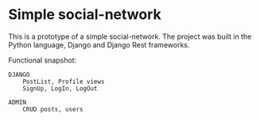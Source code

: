 # Simple social-network

This is a prototype of a simple social-network. 
The project was built in the Python language, Django and Django Rest frameworks.


Functional snapshot:

    DJANGO
        PostList, Profile views
        SignUp, LogIn, LogOut

    ADMIN
        CRUD posts, users
